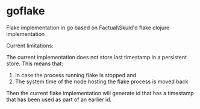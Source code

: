# goflake
Flake implementation in go based on Factual\Skuld'd flake clojure implementation

Current limitations:

The current implementation does not store last timestamp in a persistent store. This means that:

1. In case the process running flake is stopped and
2. The system time of the node hosting the flake process is moved back

Then the current flake implementation will generate id that has a timestamp that has been used as part of an earlier id.
